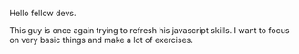 Hello fellow devs.

This guy is once again trying to refresh his javascript skills.
I want to focus on very basic things and make a lot of exercises.
